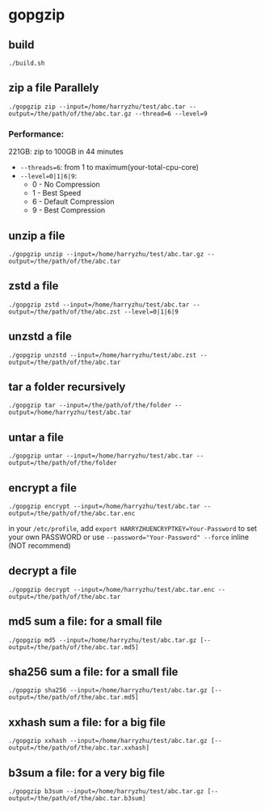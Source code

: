 # gopgzip

## build
`./build.sh`

## zip a file Parallely
```
./gopgzip zip --input=/home/harryzhu/test/abc.tar --output=/the/path/of/the/abc.tar.gz --thread=6 --level=9
```
### Performance:
221GB: zip to 100GB in 44 minutes

 - `--threads=6`: from 1 to maximum(your-total-cpu-core)
 - `--level=0|1|6|9`:
   - 0 - No Compression
   - 1 - Best Speed
   - 6 - Default Compression
   - 9 - Best Compression

## unzip a file
```
./gopgzip unzip --input=/home/harryzhu/test/abc.tar.gz --output=/the/path/of/the/abc.tar
```

## zstd a file
```
./gopgzip zstd --input=/home/harryzhu/test/abc.tar --output=/the/path/of/the/abc.zst --level=0|1|6|9
```

## unzstd a file
```
./gopgzip unzstd --input=/home/harryzhu/test/abc.zst --output=/the/path/of/the/abc.tar
```

## tar a folder recursively
```
./gopgzip tar --input=/the/path/of/the/folder --output=/home/harryzhu/test/abc.tar
```

## untar a file
```
./gopgzip untar --input=/home/harryzhu/test/abc.tar --output=/the/path/of/the/folder
```

## encrypt a file
```
./gopgzip encrypt --input=/home/harryzhu/test/abc.tar --output=/the/path/of/the/abc.tar.enc
```
 in your `/etc/profile`, add `export HARRYZHUENCRYPTKEY=Your-Password` to set your own PASSWORD
 or use `--password="Your-Password" --force` inline (NOT recommend)

## decrypt a file
```
./gopgzip decrypt --input=/home/harryzhu/test/abc.tar.enc --output=/the/path/of/the/abc.tar
```

## md5 sum a file: for a small file
```
./gopgzip md5 --input=/home/harryzhu/test/abc.tar.gz [--output=/the/path/of/the/abc.tar.md5]
```

## sha256 sum a file: for a small file
```
./gopgzip sha256 --input=/home/harryzhu/test/abc.tar.gz [--output=/the/path/of/the/abc.tar.md5]
```

## xxhash sum a file: for a big file
```
./gopgzip xxhash --input=/home/harryzhu/test/abc.tar.gz [--output=/the/path/of/the/abc.tar.xxhash]
```

## b3sum a file: for a very big file
```
./gopgzip b3sum --input=/home/harryzhu/test/abc.tar.gz [--output=/the/path/of/the/abc.tar.b3sum]
```
